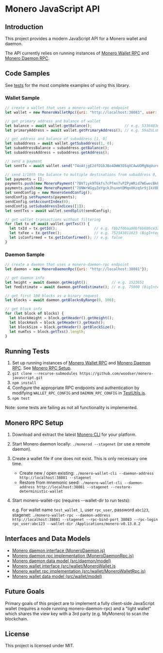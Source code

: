 # Monero JavaScript API

## Introduction

This project provides a modern JavaScript API for a Monero wallet and daemon.

The API currently relies on running instances of [Monero Wallet RPC](https://getmonero.org/resources/developer-guides/wallet-rpc.html) and [Monero Daemon RPC](https://getmonero.org/resources/developer-guides/daemon-rpc.html).

## Code Samples

See [tests](tests) for the most complete examples of using this library.

### Wallet Sample

```js
// create a wallet that uses a monero-wallet-rpc endpoint
let wallet = new MoneroWalletRpc({uri: "http://localhost:38083", user: "rpc_user", pass: "abc123"});

// get primary address and balance of wallet
let balance = await wallet.getBalance();               // e.g. 533648366742 (BigInteger)
let primaryAddress = await wallet.getPrimaryAddress(); // e.g. 59aZULsUF3YNSKGiHz4JPMfjGYkm1S4TB3sPsTr3j85HhXb9crZqGa7jJ8cA87U48kT5wzi2VzGZnN2PKojEwoyaHqtpeZh

// get address and balance of subaddress [1, 0]
let subaddress = await wallet.getSubaddress(1, 0);
let subaddressBalance = subaddress.getBalance();
let subaddressAddress = subaddress.getAddress();

// send a payment
let sentTx = await wallet.send("74oAtjgE2dfD1bJBo4DWW3E6qXCAwUDMgNqUurnX9b2xUvDTwMwExiXDkZskg7Vct37tRGjzHRqL4gH4H3oag3YyMYJzrNp", new BigInteger(50000));

// send 1/10th the balance to multiple destinations from subaddress 0, 1 which can be split into multiple transactions
let payments = [];
payments.push(new MoneroPayment("7BV7iyk9T6kfs7cPfmn7vPZPyWRid7WEwecBkkVr8fpw9MmUgXTPtvMKXuuzqKyr2BegWMhEcGGEt5vNkmJEtgnRFUAvf29", new BigInteger(50000)));
payments.push(new MoneroPayment("78NWrWGgyZeYgckJhuxmtDMqo8Kzq5r9j1kV8BQXGq5CDnECz2KjQeBDc3KKvdMQmR6TWtfbRaedgbSGmmwr1g8N1rBMdvW", new BigInteger(50000)));
let sendConfig = new MoneroSendConfig();
sendConfig.setPayments(payments);
sendConfig.setAccountIndex(0);
sendConfig.setSubaddressIndices([1]);
let sentTxs = await wallet.sendSplit(sendConfig);

// get wallet transactions without filtering
for (let tx of await wallet.getTxs()) {
  let txId = tx.getId();                 // e.g. f8b2f0baa80bf6b686ce32f99ff7bb15a0f198baf7aed478e933ee9a73c69f80
  let txFee = tx.getFee();               // e.g. 752343011023 (BigInteger)
  let isConfirmed = tx.getIsConfirmed(); // e.g. false
}
```

### Daemon Sample

```js
// create a daemon that uses a monero-daemon-rpc endpoint
let daemon = new MoneroDaemonRpc({uri: "http://localhost:38081"});

// get daemon info
let height = await daemon.getHeight();           // e.g. 1523651
let feeEstimate = await daemon.getFeeEstimate(); // e.g. 75000 (BigInteger)

// get first 100 blocks as a binary request
let blocks = await daemon.getBlocksByRange(0, 100);

// get block info
for (let block of blocks) {
  let blockHeight = block.getHeader().getHeight();
  let blockHash = block.getHeader().getHash();
  let blockSize = block.getHeader().getBlockSize();
  let numTxs = block.getTxs().length;
}
```

## Running Tests

1. Set up running instances of [Monero Wallet RPC](https://getmonero.org/resources/developer-guides/wallet-rpc.html) and [Monero Daemon RPC](https://getmonero.org/resources/developer-guides/daemon-rpc.html).  See [Monero RPC Setup](#monero-rpc-setup).
2. `git clone --recurse-submodules https://github.com/woodser/monero-javascript.git`
3. `npm install`
4. Configure the appropriate RPC endpoints and authentication by modifying `WALLET_RPC_CONFIG` and `DAEMON_RPC_CONFIG` in [TestUtils.js](tests/TestUtils.js).
5. `npm test`

Note: some tests are failing as not all functionality is implemented.

## Monero RPC Setup

1. Download and extract the latest [Monero CLI](https://getmonero.org/downloads/) for your platform.
2. Start Monero daemon locally: `./monerod --stagenet` (or use a remote daemon).
3. Create a wallet file if one does not exist.  This is only necessary one time.
	- Create new / open existing: `./monero-wallet-cli --daemon-address http://localhost:38081 --stagenet`
	- Restore from mnemonic seed: `./monero-wallet-cli --daemon-address http://localhost:38081 --stagenet --restore-deterministic-wallet`
4. Start monero-wallet-rpc (requires --wallet-dir to run tests):
	
	e.g. For wallet name `test_wallet_1`, user `rpc_user`, password `abc123`, stagenet: `./monero-wallet-rpc --daemon-address http://localhost:38081 --stagenet --rpc-bind-port 38083 --rpc-login rpc_user:abc123 --wallet-dir /Applications/monero-v0.13.0.2`

## Interfaces and Data Models

- [Monero daemon interface (MoneroDaemon.js)](src/daemon/MoneroDaemon.js)
- [Monero daemon rpc implementation (MoneroDaemonRpc.js)](src/daemon/MoneroDaemonRpc.js)
- [Monero daemon data model (src/daemon/model)](src/daemon/model)
- [Monero wallet interface (src/wallet/MoneroWallet.js](src/wallet/MoneroWallet.js)
- [Monero wallet rpc implementation (src/wallet/MoneroWalletRpc.js)](src/wallet/MoneroWalletRpc.js)
- [Monero wallet data model (src/wallet/model)](src/wallet/model)

## Future Goals

Primary goals of this project are to implement a fully client-side JavaScript wallet (requires a node running monero-daemon-rpc) and a "light wallet" which shares the view key with a 3rd party (e.g. MyMonero) to scan the blockchain.

## License

This project is licensed under MIT.